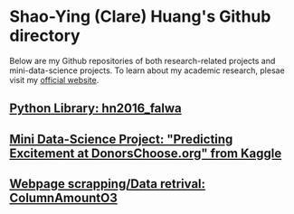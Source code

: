 # Shao-Ying (Clare) Huang's Github directory

Below are my Github repositories of both research-related projects and mini-data-science projects. To learn about my academic research, plesae visit my [official website](http://home.uchicago.edu/~csyhuang/).

## [Python Library: hn2016_falwa](http://github.com/csyhuang/hn2016_falwa)

## [Mini Data-Science Project: "Predicting Excitement at DonorsChoose.org" from Kaggle](http://github.com/csyhuang/DSaPP_RA_Project)

## [Webpage scrapping/Data retrival: ColumnAmountO3](https://github.com/csyhuang/ColumnAmountO3)